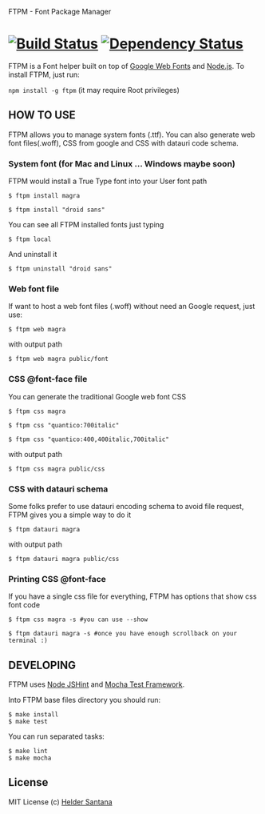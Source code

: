 FTPM - Font Package Manager

[![Build Status](https://secure.travis-ci.org/heldr/ftpm.svg?branch=master)](http://travis-ci.org/heldr/ftpm?branch=master) [![Dependency Status](https://gemnasium.com/heldr/ftpm.svg)](https://gemnasium.com/heldr/ftpm)
===========================
FTPM is a Font helper built on top of [Google Web Fonts][gwebfonts] and [Node.js][nodejs]. To install FTPM, just run:

`npm install -g ftpm` (it may require Root privileges)

HOW TO USE
----------
FTPM allows you to manage system fonts (.ttf). You can also generate web font files(.woff), CSS from google and CSS with datauri code schema.

### System font (for Mac and Linux ... Windows maybe soon)

FTPM would install a True Type font into your User font path

```CLI
$ ftpm install magra

$ ftpm install "droid sans"
```

You can see all FTPM installed fonts just typing

```CLI
$ ftpm local
```

And uninstall it

```CLI
$ ftpm uninstall "droid sans"
```

### Web font file

If want to host a web font files (.woff) without need an Google request, just use:

```CLI
$ ftpm web magra
```
with output path
```CLI
$ ftpm web magra public/font
```

### CSS @font-face file

You can generate the traditional Google web font CSS

```CLI
$ ftpm css magra

$ ftpm css "quantico:700italic"

$ ftpm css "quantico:400,400italic,700italic"
```
with output path
```CLI
$ ftpm css magra public/css
```

### CSS with datauri schema

Some folks prefer to use datauri encoding schema to avoid file request, FTPM gives you a simple way to do it

```CLI
$ ftpm datauri magra
```
with output path
```CLI
$ ftpm datauri magra public/css
```

### Printing CSS @font-face

If you have a single css file for everything, FTPM has options that show css font code

```CLI
$ ftpm css magra -s #you can use --show

$ ftpm datauri magra -s #once you have enough scrollback on your terminal :)
```

DEVELOPING
----------
FTPM uses [Node JSHint][jshint] and [Mocha Test Framework][mocha].

Into FTPM base files directory you should run:

```CLI
$ make install
$ make test
```

You can run separated tasks:

```CLI
$ make lint
$ make mocha
```

## License

MIT License
(c) [Helder Santana](http://heldr.com)

[nodejs]: http://nodejs.org/download
[gwebfonts]: http://www.google.com/webfonts/
[jshint]: https://github.com/jshint/node-jshint
[mocha]: http://visionmedia.github.com/mocha/